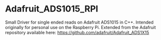 # Adafruit_ADS1015_RPI

Small Driver for single ended reads on Adafruit ADS1015 in C++. Intended originally for personal use on the Raspberry Pi. Extended from the Adafruit repository available here: https://github.com/adafruit/Adafruit_ADS1X15
